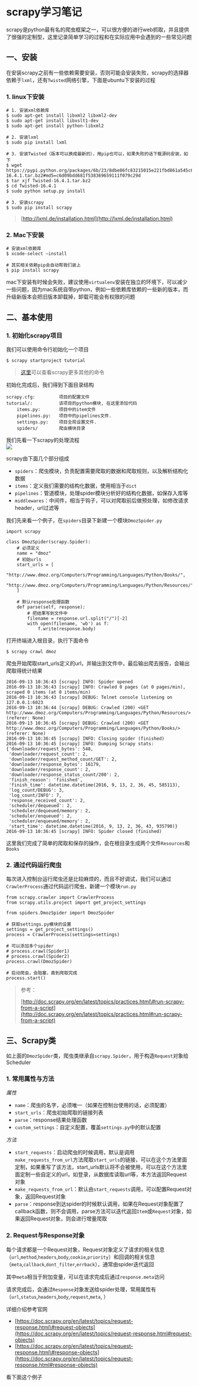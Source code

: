 # scrapy学习笔记

scrapy是python最有名的爬虫框架之一，可以很方便的进行web抓取，并且提供了很强的定制型，这里记录简单学习的过程和在实际应用中会遇到的一些常见问题

## 一、安装

在安装scrapy之前有一些依赖需要安装，否则可能会安装失败，scrapy的选择器依赖于`lxml`，还有`Twisted`网络引擎，下面是ubuntu下安装的过程

### 1. linux下安装

```
# 1. 安装xml依赖库
$ sudo apt-get install libxml2 libxml2-dev
$ sudo apt-get install libxslt1-dev
$ sudo apt-get install python-libxml2

# 2. 安装lxml
$ sudo pip install lxml

# 3. 安装Twisted（版本可以换成最新的），用pip也可以，如果失败的话下载源码安装，如下
$ wget https://pypi.python.org/packages/6b/23/8dbe86fc83215015e221fbd861a545c6ec5c9e9cd7514af114d1f64084ab/Twisted-16.4.1.tar.bz2#md5=c6d09bdd681f538369659111f079c29d
$ tar xjf Twisted-16.4.1.tar.bz2
$ cd Twisted-16.4.1
$ sudo python setup.py install

# 3. 安装scrapy
$ sudo pip install scrapy
```

> [http://lxml.de/installation.html](http://lxml.de/installation.html)

### 2. Mac下安装

```
# 安装xml依赖库
$ xcode-select —install

# 其实相关依赖pip会自动帮我们装上
$ pip install scrapy
```

mac下安装有时候会失败，建议使用`virtualenv`安装在独立的环境下，可以减少一些问题，因为mac系统自带python，例如一些依赖库依赖的一些新的版本，而升级新版本会把旧版本卸载掉，卸载可能会有权限的问题

## 二、基本使用

### 1. 初始化scrapy项目

我们可以使用命令行初始化一个项目

```
$ scrapy startproject tutorial
```

> [这里](https://scrapy-chs.readthedocs.io/zh_CN/0.24/topics/commands.html)可以查看scrapy更多其他的命令

初始化完成后，我们得到下面目录结构

```
scrapy.cfg:         项目的配置文件
tutorial/:          该项目的python模块, 在这里添加代码
    items.py:       项目中的item文件
    pipelines.py:   项目中的pipelines文件.
    settings.py:    项目全局设置文件.
    spiders/        爬虫模块目录
```

我们先看一下scrapy的处理流程  
![](http://jbcdn2.b0.upaiyun.com/2016/10/c24dade2ab6bc0143a2abc9d271136d0.png)

scrapy由下面几个部分组成

* `spiders`：爬虫模块，负责配置需要爬取的数据和爬取规则，以及解析结构化数据
* `items`：定义我们需要的结构化数据，使用相当于`dict`
* `pipelines`：管道模块，处理spider模块分析好的结构化数据，如保存入库等
* `middlewares`：中间件，相当于钩子，可以对爬取前后做预处理，如修改请求header，url过滤等

我们先来看一个例子，在`spiders`目录下新建一个模块`DmozSpider.py`

```
import scrapy

class DmozSpider(scrapy.Spider):
    # 必须定义
    name = "dmoz"
    # 初始urls
    start_urls = [
        "http://www.dmoz.org/Computers/Programming/Languages/Python/Books/",
        "http://www.dmoz.org/Computers/Programming/Languages/Python/Resources/"
    ]

    # 默认response处理函数
    def parse(self, response):
        # 把结果写到文件中
        filename = response.url.split("/")[-2]
        with open(filename, 'wb') as f:
            f.write(response.body)
```

打开终端进入根目录，执行下面命令

```
$ scrapy crawl dmoz
```

爬虫开始爬取start\_urls定义的url，并输出到文件中，最后输出爬去报告，会输出爬取得统计结果

```
2016-09-13 10:36:43 [scrapy] INFO: Spider opened
2016-09-13 10:36:43 [scrapy] INFO: Crawled 0 pages (at 0 pages/min), scraped 0 items (at 0 items/min)
2016-09-13 10:36:43 [scrapy] DEBUG: Telnet console listening on 127.0.0.1:6023
2016-09-13 10:36:44 [scrapy] DEBUG: Crawled (200) <GET http://www.dmoz.org/Computers/Programming/Languages/Python/Resources/> (referer: None)
2016-09-13 10:36:45 [scrapy] DEBUG: Crawled (200) <GET http://www.dmoz.org/Computers/Programming/Languages/Python/Books/> (referer: None)
2016-09-13 10:36:45 [scrapy] INFO: Closing spider (finished)
2016-09-13 10:36:45 [scrapy] INFO: Dumping Scrapy stats:
{'downloader/request_bytes': 548,
 'downloader/request_count': 2,
 'downloader/request_method_count/GET': 2,
 'downloader/response_bytes': 16179,
 'downloader/response_count': 2,
 'downloader/response_status_count/200': 2,
 'finish_reason': 'finished',
 'finish_time': datetime.datetime(2016, 9, 13, 2, 36, 45, 585113),
 'log_count/DEBUG': 3,
 'log_count/INFO': 7,
 'response_received_count': 2,
 'scheduler/dequeued': 2,
 'scheduler/dequeued/memory': 2,
 'scheduler/enqueued': 2,
 'scheduler/enqueued/memory': 2,
 'start_time': datetime.datetime(2016, 9, 13, 2, 36, 43, 935790)}
2016-09-13 10:36:45 [scrapy] INFO: Spider closed (finished)
```

这里我们完成了简单的爬取和保存的操作，会在根目录生成两个文件`Resources`和`Books`

### 2. 通过代码运行爬虫

每次进入控制台运行爬虫还是比较麻烦的，而且不好调试，我们可以通过`CrawlerProcess`通过代码运行爬虫，新建一个模块`run.py`

```
from scrapy.crawler import CrawlerProcess
from scrapy.utils.project import get_project_settings

from spiders.DmozSpider import DmozSpider

# 获取settings.py模块的设置
settings = get_project_settings()
process = CrawlerProcess(settings=settings)

# 可以添加多个spider
# process.crawl(Spider1)
# process.crawl(Spider2)
process.crawl(DmozSpider)

# 启动爬虫，会阻塞，直到爬取完成
process.start()
```

> 参考：
>
> [http://doc.scrapy.org/en/latest/topics/practices.html\#run-scrapy-from-a-script](http://doc.scrapy.org/en/latest/topics/practices.html#run-scrapy-from-a-script)

## 三、Scrapy类

如上面的`DmozSpider`类，爬虫类继承自`scrapy.Spider`，用于构造`Request`对象给Scheduler

### 1. 常用属性与方法

_属性_

* `name`：爬虫的名字，必须唯一（如果在控制台使用的话，必须配置）
* `start_urls`：爬虫初始爬取的链接列表
* `parse`：response结果处理函数
* `custom_settings`：自定义配置，覆盖`settings.py`中的默认配置

_方法_

* `start_requests`：启动爬虫的时候调用，默认是调用`make_requests_from_url`方法爬取`start_urls`的链接，可以在这个方法里面定制，如果重写了该方法，start\_urls默认将不会被使用，可以在这个方法里面定制一些自定义的url，如登录，从数据库读取url等，本方法返回Request对象
* `make_requests_from_url`：默认由`start_requests`调用，可以配置Request对象，返回Request对象
* `parse`：response到达spider的时候默认调用，如果在Request对象配置了callback函数，则不会调用，parse方法可以迭代返回`Item`或`Request`对象，如果返回Request对象，则会进行增量爬取

### 2. Request与Response对象

每个请求都是一个Request对象，Request对象定义了请求的相关信息（`url`,`method`,`headers`,`body`,`cookie`,`priority`）和回调的相关信息（`meta`,`callback`,`dont_filter`,`errback`），通常由spider迭代返回

其中`meta`相当于附加变量，可以在请求完成后通过`response.meta`访问

请求完成后，会通过`Response`对象发送给spider处理，常用属性有（`url`,`status`,`headers`,`body`,`request`,`meta`, ）

详细介绍参考官网

* [https://doc.scrapy.org/en/latest/topics/request-response.html\#request-objects](https://doc.scrapy.org/en/latest/topics/request-response.html#request-objects)
* [https://doc.scrapy.org/en/latest/topics/request-response.html\#response-objects](https://doc.scrapy.org/en/latest/topics/request-response.html#response-objects)

看下面这个例子

